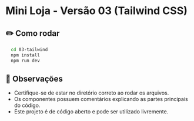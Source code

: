 # Mini Loja - Versão 03 (Tailwind CSS)

## ✏️ Como rodar
  ```bash
    cd 03-tailwind
    npm install
    npm run dev
   ```

## 📑 Observações

  * Certifique-se de estar no diretório correto ao rodar os arquivos.
  * Os componentes possuem comentários explicando as partes principais do código.
  * Este projeto é de código aberto e pode ser utilizado livremente.
